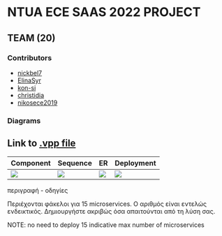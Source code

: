 # NTUA ECE SAAS 2022 PROJECT
  
## TEAM (20)

### Contributors
- [nickbel7](https://github.com/nickbel7)                  
- [ElinaSyr](https://github.com/ElinaSyr)                  
- [kon-si](https://github.com/kon-si)                    
- [christidia](https://github.com/christidia)
- [nikosece2019](https://github.com/nikosece2019)
  
### Diagrams
## Link to [.vpp file](https://github.com/ntua/saas2022-20/blob/master/architecture/Diagrams/Saas-Project.vpp)
| Component | Sequence | ER | Deployment
| --- | --- | --- | --- |
|![](https://github.com/ntua/saas2022-20/blob/master/architecture/Diagrams/Photos/Component-diagram.png) | ![](https://github.com/ntua/saas2022-20/blob/master/architecture/Diagrams/Photos/Sequence-diagram.png) | ![](https://github.com/ntua/saas2022-20/blob/master/architecture/Diagrams/Photos/ER-diagram.png) | ![](https://github.com/ntua/saas2022-20/blob/master/architecture/Diagrams/Photos/Deployment-diagram.png) |

περιγραφή - οδηγίες
  
Περιέχονται φάκελοι για 15 microservices. Ο αριθμός είναι εντελώς ενδεικτικός. Δημιουργήστε ακριβώς όσα απαιτούνται από τη λύση σας.
  
NOTE: no need to deploy 15 indicative max number of microservices  
  
  
